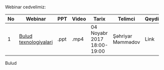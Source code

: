 Webinar cedvelimiz:

|No| Webinar | PPT|Video |Tarix|Telimci|Qeydiyyat|
|------|----------------------|---------|---|------------|------|----|
|1| [Bulud texnologiyalari](#Bulud) |.ppt|.mp4|04 Noyabr 2017 18:00-19:00|Şəhriyar Məmmədov|Link|


Bulud

